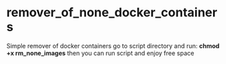 # remover_of_none_docker_containers
Simple remover of docker containers
go to script directory and run: **chmod +x rm_none_images**
then you can run script and enjoy free space
